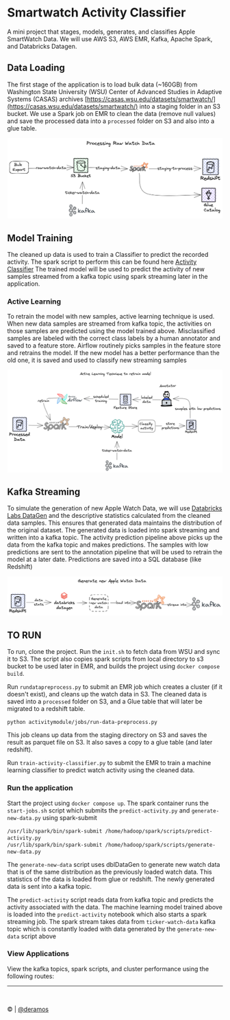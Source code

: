 # Smartwatch Activity Classifier
A mini project that stages, models, generates, and classifies Apple SmartWatch Data. We will use AWS S3, AWS EMR, 
Kafka, Apache Spark, and Databricks Datagen.

## Data Loading
The first stage of the application is to load bulk data (~160GB) from Washington State University (WSU)
Center of Advanced Studies in Adaptive Systems (CASAS) archives 
 [https://casas.wsu.edu/datasets/smartwatch/](https://casas.wsu.edu/datasets/smartwatch/) into
a staging folder in an S3 bucket. We use a Spark job on EMR to clean the data (remove null values) and save the processed
data into a `processed` folder on S3 and also into a glue table.

![](images/process-raw-data.png)


## Model Training
The cleaned up data is used to train a Classifier to predict the recorded activity. The spark script to perform this 
can be found here [Activity Classifier](activitymodule/spark/scripts/train-activity-classifier.py)
The trained model will be used to predict the activity of new samples streamed from a kafka topic using spark streaming
later in the application. 

### Active Learning
To retrain the model with new samples, active learning technique is used. When new data samples are streamed from kafka 
topic, the activities on those samples are predicted using the model trained above. Misclassified samples are labeled with 
the correct class labels by a human annotator and saved to a feature store. Airflow routinely picks samples in the feature
store and retrains the model. If the new model has a better performance than the old one, it is saved and used to classify 
new streaming samples

![](images/active-learning.png)

## Kafka Streaming
To simulate the generation of new Apple Watch Data, we will use [Databricks Labs DataGen](https://github.com/databrickslabs/dbldatagen)
and the descriptive statistics calculated from the cleaned data samples. This ensures that generated data maintains the 
distribution of the original dataset. 
The generated data is loaded into spark streaming and written into a kafka topic. The activity prediction pipeline above
picks up the data from the kafka topic and makes predictions. The samples with low predictions are sent to the annotation pipeline 
that will be used to retrain the model at a later date. Predictions are saved into a SQL database (like Redshift)

![](images/generate-new-data.png)

## TO RUN
To run, clone the project. Run the `init.sh` to fetch data from WSU and sync it to S3. The script also copies spark scripts 
from local directory to s3 bucket to be used later in EMR, and builds the project using `docker compose build`.

Run `rundatapreprocess.py` to submit an EMR job which creates a cluster (if it doesn't exist), and cleans up the watch 
data in S3. The cleaned data is saved into a `processed` folder on S3, and a Glue table that will later be migrated to 
a redshift table.

```
python activitymodule/jobs/run-data-preprocess.py
```
This job cleans up data from the staging directory on S3 and saves the result as parquet file on S3. It also saves a copy
to a glue table (and later redshift).

Run `train-activity-classifier.py` to  submit the EMR to train a machine learning classifier to predict watch activity 
using the cleaned data.

### Run the application
Start the project using `docker compose up`. The spark container runs the `start-jobs.sh` script which submits the
`predict-activity.py` and `generate-new-data.py` using spark-submit

```
/usr/lib/spark/bin/spark-submit /home/hadoop/spark/scripts/predict-activity.py
/usr/lib/spark/bin/spark-submit /home/hadoop/spark/scripts/generate-new-data.py
```
The `generate-new-data` script uses dblDataGen to generate new watch data that is of the same distribution as the previously
loaded watch data. This statistics of the data is loaded from glue or redshift. The newly generated data is sent into a 
kafka topic. 

The `predict-activity` script reads data from kafka topic and predicts the activity associated with the data.
The machine learning model trained above is loaded into the `predict-activity` notebook which also starts a spark 
streaming job. The spark stream takes data from `ticker-watch-data` kafka topic which is constantly loaded with data 
generated by the `generate-new-data` script above


### View Applications
View the kafka topics, spark scripts, and cluster performance using the following routes:


---
<br>

&copy; | [@deramos](https://github.com/deramos)
